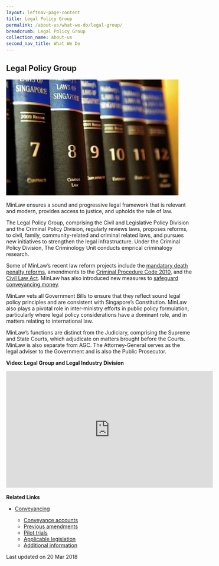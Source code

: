 ```yaml
---
layout: leftnav-page-content
title: Legal Policy Group
permalink: /about-us/what-we-do/legal-group/
breadcrumb: Legal Policy Group
collection_name: about-us
second_nav_title: What We Do
---
```


<style>
  .image {width: 600px;}
  .image img {max-width: 100%;}
</style>

Legal Policy Group
---

<div class="image">
  <img src="/images/1399988831399.jpg/">
</div>

MinLaw ensures a sound and progressive legal framework that is relevant and modern, provides access to justice, and upholds the rule of law.

The Legal Policy Group, comprising the Civil and Legislative Policy Division and the Criminal Policy Division, regularly reviews laws, proposes reforms, to civil, family, community-related and criminal related laws, and pursues new initiatives to strengthen the legal infrastructure. Under the Criminal Policy Division, The Criminology Unit conducts emprical criminalogy research.

Some of MinLaw’s recent law reform projects include the [mandatory death penalty reforms](/news/press-releases/fact-sheet-on-the-proposed-amendments-to-the-penal-code-and-criminal-procedure-code), amendments to the [Criminal Procedure Code 2010](/news/parliamentary-speeches/second-reading-speech-by-law-minister-k-shanmugam-on-the-criminal-procedure-code-bill), and the [Civil Law Act](/news/parliamentary-speeches/second-reading-speech-by-minister-for-law-mr-k-shanmugam-on-the-civil-law-amendment-bill). MinLaw has also introduced new measures to [safeguard conveyancing money](/conveyancing/).

MinLaw vets all Government Bills to ensure that they reflect sound legal policy principles and are consistent with Singapore’s Constitution. MinLaw also plays a pivotal role in inter-ministry efforts in public policy formulation, particularly where legal policy considerations have a dominant role, and in matters relating to international law.

MinLaw’s functions are distinct from the Judiciary, comprising the Supreme and State Courts, which adjudicate on matters brought before the Courts. MinLaw is also separate from AGC. The Attorney-General serves as the legal adviser to the Government and is also the Public Prosecutor.

**Video: Legal Group and Legal Industry Division**

<div class="bp-youtube"><iframe width="560" height="315" src="https://www.youtube.com/embed/0wJ9lvFkUXs?rel=0" frameborder="0" allow="accelerometer; autoplay; encrypted-media; gyroscope; picture-in-picture" allowfullscreen></iframe>
</div>

**Related Links**
<ul>
  <li>
    <a href="/about-us/what-we-do/conveyancing/">Conveyancing</a>
  </li>
  <ul>
    <li>
      <a href="/about-us/what-we-do/conveyancing-account/">Conveyance accounts</a>
    </li>
    <li>
      <a href="/about-us/what-we-do/previous-amendments/">Previous amendments</a>
    </li>
    <li>
      <a href="/about-us/what-we-do/pilot-trials/">Pilot trials</a>
    </li>
    <li>
      <a href="/about-us/what-we-do/applicable-legislation/">Applicable legislation</a>
    </li>
    <li>
      <a href="/about-us/what-we-do/additional-information/">Additional information</a>
    </li>
  </ul>
</ul>

<p class="right-side-updated">Last updated on 20 Mar 2018</p>
